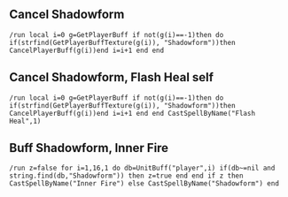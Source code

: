 ## Cancel Shadowform
```
/run local i=0 g=GetPlayerBuff if not(g(i)==-1)then do if(strfind(GetPlayerBuffTexture(g(i)), "Shadowform"))then CancelPlayerBuff(g(i))end i=i+1 end end
```


## Cancel Shadowform, Flash Heal self
```
/run local i=0 g=GetPlayerBuff if not(g(i)==-1)then do if(strfind(GetPlayerBuffTexture(g(i)), "Shadowform"))then CancelPlayerBuff(g(i))end i=i+1 end end CastSpellByName("Flash Heal",1)
```


## Buff Shadowform, Inner Fire
```
/run z=false for i=1,16,1 do db=UnitBuff("player",i) if(db~=nil and string.find(db,"Shadowform")) then z=true end end if z then CastSpellByName("Inner Fire") else CastSpellByName("Shadowform") end
```
